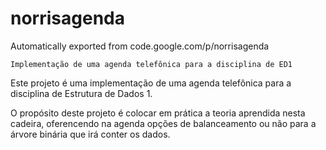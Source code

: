 # norrisagenda
Automatically exported from code.google.com/p/norrisagenda

    Implementação de uma agenda telefônica para a disciplina de ED1

Este projeto é uma implementação de uma agenda telefônica para a disciplina de Estrutura de Dados 1.

O propósito deste projeto é colocar em prática a teoria aprendida nesta cadeira, oferencendo na agenda opções de balanceamento ou não para a árvore binária que irá conter os dados.
